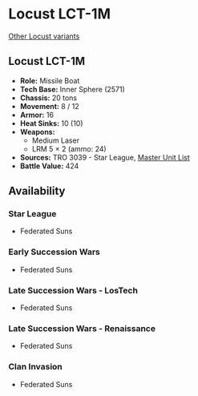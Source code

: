 # Locust LCT-1M

[Other Locust variants](../locust.md)

## Locust LCT-1M
- **Role:** Missile Boat
- **Tech Base:** Inner Sphere (2571)
- **Chassis:** 20 tons
- **Movement:** 8 / 12
- **Armor:** 16
- **Heat Sinks:** 10 (10)
- **Weapons:**
  - Medium Laser
  - LRM 5 × 2 (ammo: 24)
- **Sources:** TRO 3039 - Star League, [Master Unit List](http://masterunitlist.info/Unit/Details/1899/locust-lct-1m)
- **Battle Value:** 424

## Availability

### Star League
- Federated Suns

### Early Succession Wars
- Federated Suns

### Late Succession Wars - LosTech
- Federated Suns

### Late Succession Wars - Renaissance
- Federated Suns

### Clan Invasion
- Federated Suns

